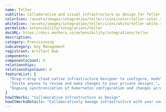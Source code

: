 ```yaml
---
name: Teller
subtitle: Collaborative and visual infrastructure as design for Teller
colorIcon: /assets/images/integration/teller/icons/color/teller-color.svg
whiteIcon: /assets/images/integration/teller/icons/white/teller-white.svg
permalink: extensibility/integrations/teller
docURL: https://docs.meshery.io/extensibility/integrations/teller
description: 
category: Provisioning
subcategory: Key Management
registrant: Artifact Hub
components: 
componentsCount: 0
relationships: 
relationshipsCount: 0
featureList: [
  "Drag-n-drop cloud native infrastructure designer to configure, model, and deploy your workloads.",
  "Invite anyone to review and make changes to your private designs.",
  "Ongoing synchronization of Kubernetes configuration and changes across any number of clusters."
]
howItWorks: "Collaborative Infrastructure as Design"
howItWorksDetails: "Collaboratively manage infrastructure with your coworkers synchronously sharing the same designs."
---
```

